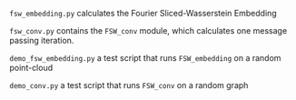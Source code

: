 `fsw_embedding.py` calculates the Fourier Sliced-Wasserstein Embedding

`fsw_conv.py` contains the `FSW_conv` module, which calculates one message passing iteration. 

`demo_fsw_embedding.py` a test script that runs `FSW_embedding` on a random point-cloud

`demo_conv.py` a test script that runs `FSW_conv` on a random graph
